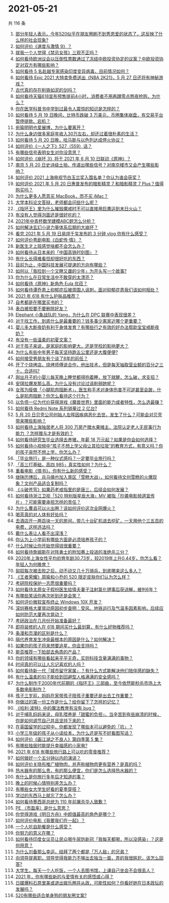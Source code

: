 # 2021-05-21

共 116 条

<!-- BEGIN -->
<!-- 最后更新时间 Fri May 21 2021 12:12:48 GMT+0800 (China Standard Time) -->

1. [部分年轻人表示，今年520似乎在朋友圈刷不到秀恩爱的状态了，这反映了什么样的社会现象?](https://www.zhihu.com/question/460423038)
2. [如何评价《速度与激情 9》？](https://www.zhihu.com/question/458656265)
3. [就我一个人觉得《禁忌女孩》三观不正吗？](https://www.zhihu.com/question/459426098)
4. [如何看待欧洲议会以压倒性票数通过了冻结中欧投资协定的议案？中欧投资协定对双方有哪些影响？](https://www.zhihu.com/question/460600369)
5. [如何看待 5 名赴越专家感染印度变异病毒，目前情况如何？](https://www.zhihu.com/question/460154947)
6. [如何看待 Epic 2021 大特卖免费送出《NBA 2K21》，5 月 27
   日还将有神秘游戏？](https://www.zhihu.com/question/460549824)
7. [古代真的存在削铁如泥的剑吗？](https://www.zhihu.com/question/458810287)
8. [如何看待天猫618宣布预售提前4小时，消费者不用再蹲零点熬夜抢购，为什么？](https://www.zhihu.com/question/460462395)
9. [你在医学科普书中学到过最令人震惊的知识是怎样的？](https://www.zhihu.com/question/456001336)
10. [如何看待 5 月 19 日晚间，比特币跌破 3
    万美元，币圈集体崩盘，有交易平台暂停提款、宕机？](https://www.zhihu.com/question/460373052)
11. [宛瑜明明也爱展博，为什么要离开？](https://www.zhihu.com/question/443423809)
12. [为什么身边很多家庭年收入30万左右，却还过着很朴素的生活？](https://www.zhihu.com/question/307170588)
13. [如何看待 5 月 20 日晚，哈马斯与以色列达成停火协议？](https://www.zhihu.com/question/460585854)
14. [如何评价《一人之下》527（559）话？](https://www.zhihu.com/question/460536953)
15. [有哪些信号表明女生对你没意思？](https://www.zhihu.com/question/321452698)
16. [如何评价《崩坏 3》将于 2021 年 6 月 10
    日联动《原神》？](https://www.zhihu.com/question/460518071)
17. [南京 5 月 20
    日史诗级土拍，传递出哪些信号？对南京楼市又会产生哪些影响？](https://www.zhihu.com/question/460320921)
18. [如何评价 2021 上海电视节白玉兰奖入围名单？你认为谁会获奖？](https://www.zhihu.com/question/460591046)
19. [如何评价 2021 年 5 月 20 日惠普发布的暗影精灵 7 和暗影精灵 7
    Plus？值得购买吗？](https://www.zhihu.com/question/460530846)
20. [为什么更多人愿意买 MacBook，而不买 iMac？](https://www.zhihu.com/question/285261815)
21. [大学本科论文答辩，老师都会问些什么呢？](https://www.zhihu.com/question/321117978)
22. [《指环王》里为什么摧毁魔戒时不可以直接用巨鹰运到末日火山？](https://www.zhihu.com/question/55276529)
23. [有没有人觉得泡面还是很好吃的？](https://www.zhihu.com/question/456731897)
24. [2021年中青杯数学建模ABC题怎么分析？](https://www.zhihu.com/question/460316583)
25. [如何解决玄幻小说力量体系后期的大崩坏？](https://www.zhihu.com/question/373347616)
26. [看完 2021 年 5 月 19 日易烊千玺发布的 3 分钟 vlog
    你有什么感受？](https://www.zhihu.com/question/460398025)
27. [如何评价粤剧电影《白蛇传·情》？](https://www.zhihu.com/question/362956135)
28. [新医生才上班感觉啥都不会怎么办？](https://www.zhihu.com/question/455297859)
29. [如何看待从日本来的「中国高铁时刻图」？](https://www.zhihu.com/question/460449331)
30. [有什么长得难看但却很好吃的东西？](https://www.zhihu.com/question/37551688)
31. [目前为止，中国科技发展可提速的方向有哪些？](https://www.zhihu.com/question/459891581)
32. [如何以「我捡到一个又瞎又聋的少年」为开头写一个故事?](https://www.zhihu.com/question/439836619)
33. [你为什么在日常生活中不敢穿的太漂亮？](https://www.zhihu.com/question/31434644)
34. [如何看待《原神》新角色 Eula 优菈？](https://www.zhihu.com/question/449750919)
35. [如何看待谭乔患上抑郁症后被周围人讽刺，面对抑郁症患我们该如何相处？](https://www.zhihu.com/question/460156746)
36. [2021 年 618 有什么护肤品推荐？](https://www.zhihu.com/question/459361438)
37. [自考都是在哪里买书的？](https://www.zhihu.com/question/315964311)
38. [表白被拒要不要删除好友？](https://www.zhihu.com/question/455232446)
39. [Elephant 小象战队的 Yang，为什么在 DPC
    联赛中表现很差？](https://www.zhihu.com/question/460107074)
40. [对于找工作，到底什么是最重要的？钱多事少离家近哪个更重要？](https://www.zhihu.com/question/460301889)
41. [婴儿多大断夜奶有利于身体发育？有哪些行之有效的好办法帮助宝宝戒断夜奶？](https://www.zhihu.com/question/458651405)
42. [有没有一些温柔的初夏文案？](https://www.zhihu.com/question/455738899)
43. [对于孩子来说，是家庭的影响更大，还是学校的影响更大？](https://www.zhihu.com/question/460299231)
44. [为什么有些中年男子每天坚持跑五公里还是大腹便便?](https://www.zhihu.com/question/457131875)
45. [如何接受男朋友有个谈了8年的前任？](https://www.zhihu.com/question/458142301)
46. [开了个烧烤店，烧烤师傅说合作，他出技术，但是每天抽取营业额的百分之三十，合适吗?](https://www.zhihu.com/question/456743652)
47. [刚出月子的小婴儿每天晚上睡觉都得抱着睡，放下就醒，怎么破，求支招？](https://www.zhihu.com/question/297105628)
48. [安琪拉爆发那么高，为什么没有讨论过该削弱她呢？](https://www.zhihu.com/question/459387462)
49. [女孩为瘦做「小腿肌肉阻断术」，医生称手术对身体伤害不可逆甚至会跛，什么是肌肉阻断？你怎么看待这个行为？](https://www.zhihu.com/question/460433831)
50. [以负债一亿为代价获得游戏《魔兽世界》里面的能力或者特性，怎么选最赚？](https://www.zhihu.com/question/459961100)
51. [如何看待 Redmi Note 系列销量过 2 亿台?](https://www.zhihu.com/question/460424609)
52. [5 月 20
    日贝壳公司创始人左晖因疾病恶化去世，发生了什么？可能会对贝壳带来哪些影响？](https://www.zhihu.com/question/460483613)
53. [如何看待上海独居老人将 300 万房产赠水果摊主，法院认定老人无民事行为能力
    ？怎样赠与才是有效的？](https://www.zhihu.com/question/460310210)
54. [如何看待研究生毕业选择去养猪，年薪 18
    万元起？如果是你会如何选择？](https://www.zhihu.com/question/460279521)
55. [如何看待小视频中“孩子不想上学父母让其捡垃圾”的教育方式，有意义吗？你的孩子突然不想上学，你怎么办？](https://www.zhihu.com/question/460046826)
56. [「毕业旅行」是一种仪式感吗？一定要毕业旅行吗？](https://www.zhihu.com/question/458907780)
57. [「高三打基础，高四 985」真实性如何？为什么？](https://www.zhihu.com/question/460156200)
58. [重看电影《情书》，你有什么新的感受？](https://www.zhihu.com/question/458859724)
59. [继陕历博后，兵马俑也加入景区「雪糕大战」，如何看待文创雪糕的火爆现象？文创产品适合复制吗？](https://www.zhihu.com/question/460296119)
60. [《斗破苍穹》如果药老戒指里的是唐三，后续会如何发展？](https://www.zhihu.com/question/453956447)
61. [如何看待浙江卫视「520 特别版星辰大海」MV
    被指「抄袭电影频道宣传片」？可能需要承担怎样的责任？](https://www.zhihu.com/question/460466033)
62. [为什么曹县可以火出圈？该如何评价这次全网爆火？](https://www.zhihu.com/question/460351832)
63. [喝茶真的对人体有好处吗？](https://www.zhihu.com/question/450322435)
64. [去酒店开一两百块一天的房间，带几十台矿机进去挖矿，一天用他个三五百的电费，这样违法吗？](https://www.zhihu.com/question/460015320)
65. [戴什么表让人看不出深浅？](https://www.zhihu.com/question/447868724)
66. [你认为上小学前有哪些方面是必须培养孩子的？](https://www.zhihu.com/question/431567052)
67. [什么时候让你开始觉得钱很重要？](https://www.zhihu.com/question/457214026)
68. [如何看待詹姆斯在对阵勇士的附加赛上投进的准绝杀三分？](https://www.zhihu.com/question/460456140)
69. [2020年上海女性平均初育年龄30.73岁，较2019年上升0.44岁，你怎么看？年轻人为何晚育？](https://www.zhihu.com/question/460137446)
70. [匈奴每次被击败之后，动不动又几十万骑兵，到底哪来这么多人？](https://www.zhihu.com/question/459734790)
71. [《王者荣耀》周瑜和小乔的 520 限定皮肤你们认为怎么样？](https://www.zhihu.com/question/459898517)
72. [考研院校保护一志愿很重要吗？](https://www.zhihu.com/question/455689422)
73. [如何看待太原女子假扮医生给情夫妻子注射氯化钾事后获谅解，被判6年？](https://www.zhihu.com/question/460225330)
74. [有哪些笑话你再次听到还是会笑？](https://www.zhihu.com/question/459869379)
75. [如何评价微软宣布终止 Windows 10X 开发？](https://www.zhihu.com/question/460253008)
76. [深圳赛格大厦晃动原因初步查明：受风、地铁运行及气温多因素影响，后续应如何防范大厦再次晃动？](https://www.zhihu.com/question/460333803)
77. [考研政治在几月份开始准备最好？](https://www.zhihu.com/question/323153005)
78. [即将装修的人在 618 期间买什么最划算，有什么好物推荐吗？](https://www.zhihu.com/question/459065761)
79. [条漫和页漫的区别是什么？](https://www.zhihu.com/question/68118338)
80. [隔代养育发生冲突最根本的原因是什么？如何解决？](https://www.zhihu.com/question/459697044)
81. [如果你的孩子将来想要追星，你会支持吗？](https://www.zhihu.com/question/459408387)
82. [能否推荐一下脸部去角质的产品？](https://www.zhihu.com/question/24407393)
83. [你的领域有哪些看起来平平无奇，实则科技含量满满的事物？](https://www.zhihu.com/question/459861681)
84. [时间真的可以让人忘记喜欢的人吗？](https://www.zhihu.com/question/459470996)
85. [如何看待新一代「城市留守家属」？有什么方式能解决他们陪伴感的缺失？](https://www.zhihu.com/question/460365474)
86. [有什么温柔的句子能给到回避型人格满满的安全感吗？](https://www.zhihu.com/question/455031931)
87. [为什么制作于2000年代前期的《指环王》三部曲，至今依然能秒杀市场上大多数电影制作？](https://www.zhihu.com/question/36509150)
88. [孩子三岁前，妈妈在家带孩子陪孩子重要还是出去工作重要？](https://www.zhihu.com/question/428327797)
89. [你做过的第一份工作是什么？给你留下了怎样的记忆？](https://www.zhihu.com/question/459376413)
90. [《哈利·波特》中的魔法教育有没有 bug？](https://www.zhihu.com/question/459857558)
91. [对于哺乳妈妈来说，母乳喂养是「甜蜜的负担」，当辛苦到有些崩溃的时候，你是如何调节自己并且坚持下来的？](https://www.zhihu.com/question/453446430)
92. [在英国留学的过程中，你都发现了哪些本可以避免的「坑」？](https://www.zhihu.com/question/360353175)
93. [小学三年级的孩子从小读绘本，为什么还是写不好看图写话？](https://www.zhihu.com/question/458666937)
94. [如何评价《画江湖之不良人》第四季第 5 集？](https://www.zhihu.com/question/460308083)
95. [有哪些独居时能提升幸福感的小家电?](https://www.zhihu.com/question/333019744)
96. [2021 年 618 有哪些旅行路上可以吃的零食推荐？](https://www.zhihu.com/question/459053335)
97. [如何做好一个五分钟以内的演讲？](https://www.zhihu.com/question/26586726)
98. [如何评价关晓彤推广植物肉，并声称植物肉更有营养？是真的吗？](https://www.zhihu.com/question/460278107)
99. [热水器有的那么贵，有的那么便宜，你们是怎么选择热水器的？](https://www.zhihu.com/question/387991423)
100. [有什么是你旅行多年后才知道的事？](https://www.zhihu.com/question/451751074)
101. [晚上的时候心情特别差怎么办？](https://www.zhihu.com/question/456731708)
102. [有哪些女大学生好看的夏季穿搭？](https://www.zhihu.com/question/316762010)
103. [学过的东西马上就忘了怎么办？](https://www.zhihu.com/question/27252044)
104. [如何看待墨西哥总统为 110 年前屠杀华人致歉？](https://www.zhihu.com/question/460080688)
105. [PE （市盈率）是什么意思？](https://www.zhihu.com/question/20245733)
106. [你觉得游戏《明日方舟》中颜值最高的角色是哪个？](https://www.zhihu.com/question/459264285)
107. [如何评价电影《我要我们在一起》？](https://www.zhihu.com/question/339320960)
108. [一个人吃自助餐是什么感受？](https://www.zhihu.com/question/413006960)
109. [你努力的意义在哪？](https://www.zhihu.com/question/459780661)
110. [如何看待印度女议员让民众喝牛尿防新冠「我每天都喝，所以没感染」？这是何用意？](https://www.zhihu.com/question/460070125)
111. [为什么刘备那么幸运，结拜了两个都是「万人敌」的兄弟？](https://www.zhihu.com/question/266240810)
112. [向领导提离职，领导觉得我能力不够出去独当一面，弄的我很尴尬，该怎么回答?](https://www.zhihu.com/question/452663695)
113. [大学生，每天一个人吃饭，一个人去图书馆，上课自己坐会不会很丢人？](https://www.zhihu.com/question/456048288)
114. [2021 年，你有哪些新的与爱情有关的感悟或心得？](https://www.zhihu.com/question/459046990)
115. [日媒爆料石原里美或退出娱乐圈并从政，可能性如何？你看好她在日本政坛的发展吗？](https://www.zhihu.com/question/460302496)
116. [520有哪些适合单身狗的朋友圈文案?](https://www.zhihu.com/question/395928334)

<!-- END -->

